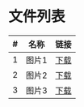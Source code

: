<!--
 * @Date: 2023-09-24 19:10:04
 * @LastEditors: 
 * @LastEditTime: 2023-10-10 20:45:22
 * @FilePath: \img\picture\list.md
-->
# 文件列表

| #   | 名称                                  | 链接                                  |
| --- | ------------------------------------- | ------------------------------------- |
| 1   | 图片1                                | [下载](../ico.png) |
| 2   | 图片2                                | [下载](./2.jpg) |
| 3   | 图片3                                | [下载](./3.png) |
